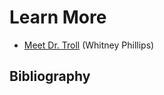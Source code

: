 # Learn More

- [Meet Dr. Troll](https://www.fastcompany.com/1838743/meet-dr-troll) (Whitney Phillips) 

## Bibliography
```{bibliography} ch07_references.bib

```